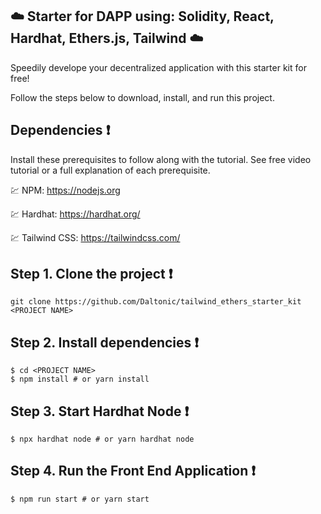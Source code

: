 ## :cloud: **Starter for DAPP using: Solidity, React, Hardhat, Ethers.js, Tailwind** :cloud:

Speedily develope your decentralized application with this starter kit for free!

Follow the steps below to download, install, and run this project.

## **Dependencies** :exclamation:

Install these prerequisites to follow along with the tutorial. See free video tutorial or a full explanation of each prerequisite.

:chart: NPM: https://nodejs.org

:chart: Hardhat: https://hardhat.org/

:chart: Tailwind CSS: https://tailwindcss.com/

## **Step 1. Clone the project** :exclamation:

```
git clone https://github.com/Daltonic/tailwind_ethers_starter_kit <PROJECT NAME>
```

## **Step 2. Install dependencies** :exclamation:

```
$ cd <PROJECT NAME>
$ npm install # or yarn install
```

## **Step 3. Start Hardhat Node** :exclamation:

```
$ npx hardhat node # or yarn hardhat node
```

## **Step 4. Run the Front End Application** :exclamation:

```
$ npm run start # or yarn start
```

